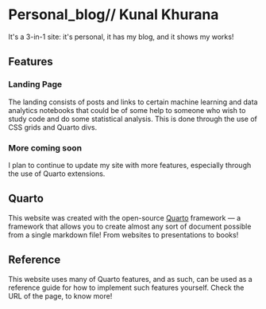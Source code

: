 # Personal_blog// Kunal Khurana

It's a 3-in-1 site: it's personal, it has my blog, and it shows my works!

## Features

### Landing Page

The landing consists of posts and links to certain machine learning and data analytics notebooks that could be of some help to someone who wish to study code and do some statistical analysis. This is done through the use of CSS grids and Quarto divs.


### More coming soon

I plan to continue to update my site with more features, especially through the use of Quarto extensions.

## Quarto

This website was created with the open-source [Quarto](https://quarto.org) framework — a framework that allows you to create almost any sort of document 
possible from a single markdown file! From websites to presentations to books!

## Reference

This website uses many of Quarto features, and as such, can be used as a reference guide for how to implement such features yourself. Check the URL of the page, to know more!
